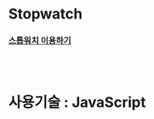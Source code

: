 # Stopwatch
### [스톱워치 이용하기](https://seulee0862.github.io/Stopwacth/)

<br><br/>
# 사용기술 : JavaScript
<br><br/>


